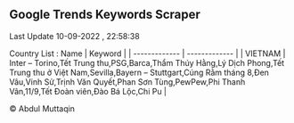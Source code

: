 

## Google Trends Keywords Scraper 
 
Last Update 10-09-2022 , 22:58:38

Country List :
 Name  | Keyword |
| ------------- | ------------- |
| VIETNAM | Inter – Torino,Tết Trung thu,PSG,Barca,Thẩm Thúy Hằng,Lý Dịch Phong,Tết Trung thu ở Việt Nam,Sevilla,Bayern – Stuttgart,Cúng Rằm tháng 8,Đen Vâu,Vinh Sử,Trịnh Văn Quyết,Phan Sơn Tùng,PewPew,Phi Thanh Vân,11/9,Tết Đoàn viên,Đào Bá Lộc,Chi Pu |



© Abdul Muttaqin 

